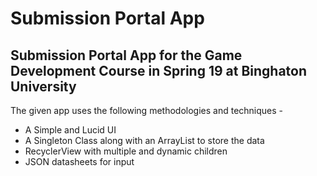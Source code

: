 # Submission Portal App
## Submission Portal App for the Game Development Course in Spring 19 at Binghaton University

The given app uses the following methodologies and techniques - 

- A Simple and Lucid UI
- A Singleton Class along with an ArrayList to store the data
- RecyclerView with multiple and dynamic children 
- JSON datasheets for input
